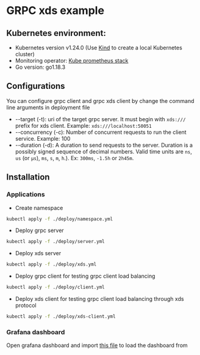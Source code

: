 # GRPC xds example

## Kubernetes environment:

- Kubernetes version v1.24.0 (Use [Kind](https://kind.sigs.k8s.io/) to create a local Kubernetes cluster)
- Monitoring
  operator: [Kube prometheus stack](https://github.com/prometheus-community/helm-charts/tree/main/charts/kube-prometheus-stack)
- Go version: go1.18.3

## Configurations

You can configure grpc client and grpc xds client by change the command line arguments in deployment file

- --target (-t): uri of the target grpc server. It must begin with `xds:///` prefix for xds client.
  Example: `xds:///localhost:50051`
- --concurrency (-c): Number of concurrent requests to run the client service. Example: 100
- --duration (-d): A duration to send requests to the server. Duration is a possibly signed sequence of decimal numbers.
  Valid time units are `ns`, `us` (or `µs`), `ms`, `s`, `m`, `h`.). Ex:  `300ms`, `-1.5h` or `2h45m`.

## Installation

### Applications

- Create namespace

```bash
kubectl apply -f ./deploy/namespace.yml
```

- Deploy grpc server

```bash
kubectl apply -f ./deploy/server.yml 
```

- Deploy xds server

```bash
kubectl apply -f ./deploy/xds.yml
```

- Deploy grpc client for testing grpc client load balancing

```bash
kubectl apply -f ./deploy/client.yml 
```

- Deploy xds client for testing grpc client load balancing through xds protocol

```bash
kubectl apply -f ./deploy/xds-client.yml
```

### Grafana dashboard

Open grafana dashboard and import [this file](./deploy/grafana/dashboard.json) to load the dashboard from


